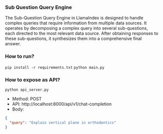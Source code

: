 ### Sub Question Query Engine
The Sub-Question Query Engine in LlamaIndex is designed to handle complex queries that require information from multiple data sources. It operates by decomposing a complex query into several sub-questions, each directed to the most relevant data source. After obtaining responses to these sub-questions, it synthesizes them into a comprehensive final answer.

### How to run?
`pip install -r requirements.txt`
`python main.py`

### How to expose as API?
`python api_server.py`
- Method: POST
- API: http://localhost:8000/api/v1/chat-completion
- Body:
```json
{
  "query": "Explain vertical plane in orthodontics"
}
```